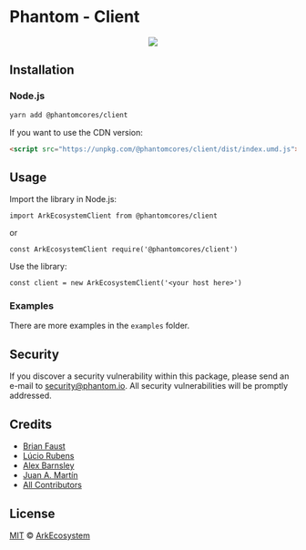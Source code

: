 # Phantom - Client

<p align="center">
    <img src="./banner.png?sanitize=true" />
</p>

## Installation

### Node.js

```bash
yarn add @phantomcores/client
```

If you want to use the CDN version:

```html
<script src="https://unpkg.com/@phantomcores/client/dist/index.umd.js"></script>
```

## Usage

Import the library in Node.js:

```
import ArkEcosystemClient from @phantomcores/client
```
or
```
const ArkEcosystemClient require('@phantomcores/client')
```

Use the library:

```
const client = new ArkEcosystemClient('<your host here>')
```

### Examples
There are more examples in the `examples` folder.

## Security

If you discover a security vulnerability within this package, please send an e-mail to security@phantom.io. All security vulnerabilities will be promptly addressed.

## Credits

- [Brian Faust](https://github.com/faustbrian)
- [Lúcio Rubens](https://github.com/luciorubeens)
- [Alex Barnsley](https://github.com/alexbarnsley)
- [Juan A. Martín](https://github.com/j-a-m-l)
- [All Contributors](../../../../contributors)

## License

[MIT](LICENSE) © [ArkEcosystem](https://phantom.io)
